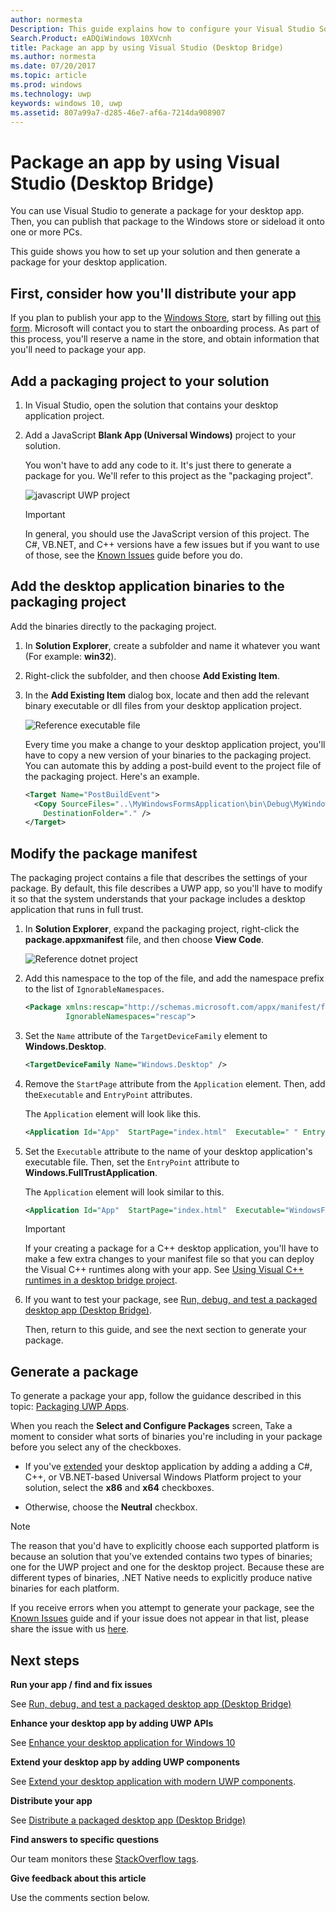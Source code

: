 ```yaml
---
author: normesta
Description: This guide explains how to configure your Visual Studio Solution to edit, debug, and package desktop app for the Desktop Bridge.
Search.Product: eADQiWindows 10XVcnh
title: Package an app by using Visual Studio (Desktop Bridge)
ms.author: normesta
ms.date: 07/20/2017
ms.topic: article
ms.prod: windows
ms.technology: uwp
keywords: windows 10, uwp
ms.assetid: 807a99a7-d285-46e7-af6a-7214da908907
---
```


# Package an app by using Visual Studio (Desktop Bridge)

You can use Visual Studio to generate a package for your desktop app. Then, you can publish that package to the Windows store or sideload it onto one or more PCs.

This guide shows you how to set up your solution and then generate a package for your desktop application.

## First, consider how you'll distribute your app

If you plan to publish your app to the [Windows Store](https://www.microsoft.com/store/apps), start by filling out [this form](https://developer.microsoft.com/windows/projects/campaigns/desktop-bridge). Microsoft will contact you to start the onboarding process. As part of this process, you'll reserve a name in the store, and obtain information that you'll need to package your app.

## Add a packaging project to your solution

1. In Visual Studio, open the solution that contains your desktop application project.

2. Add a JavaScript **Blank App (Universal Windows)** project to your solution.

   You won't have to add any code to it. It's just there to generate a package for you. We'll refer to this project as the "packaging project".

   ![javascript UWP project](images/desktop-to-uwp/javascript-uwp-project.png)

   >[!IMPORTANT]
   >In general, you should use the JavaScript version of this project.  The C#, VB.NET, and C++ versions have a few issues but if you want to use of those, see the [Known Issues](https://docs.microsoft.com/windows/uwp/porting/desktop-to-uwp-known-issues#known-issues-anchor) guide before you do.

## Add the desktop application binaries to the packaging project

Add the binaries directly to the packaging project.

1. In **Solution Explorer**, create a subfolder and name it whatever you want (For example: **win32**).

2. Right-click the subfolder, and then choose **Add Existing Item**.

3. In the **Add Existing Item** dialog box, locate and then add the relevant binary executable or dll files from your desktop application project.

   ![Reference executable file](images/desktop-to-uwp/exe-reference.png)

   Every time you make a change to your desktop application project, you'll have to copy a new version of your binaries to the packaging project. You can automate this by adding a post-build event to the project file of the packaging project. Here's an example.

   ```XML
   <Target Name="PostBuildEvent">
     <Copy SourceFiles="..\MyWindowsFormsApplication\bin\Debug\MyWindowsFormsApplication.exe"
       DestinationFolder="." />
   </Target>
   ```

## Modify the package manifest

The packaging project contains a file that describes the settings of your package. By default, this file describes a UWP app, so you'll have to modify it so that the system understands that your package includes a desktop application that runs in full trust.  

1. In **Solution Explorer**, expand the packaging project, right-click the **package.appxmanifest** file, and then choose **View Code**.

   ![Reference dotnet project](images/desktop-to-uwp/reference-dotnet-project.png)

2. Add this namespace to the top of the file, and add the namespace prefix to the list of ``IgnorableNamespaces``.

   ```XML
   <Package xmlns:rescap="http://schemas.microsoft.com/appx/manifest/foundation/windows10/restrictedcapabilities"
            IgnorableNamespaces="rescap">

   ```

3. Set the ``Name`` attribute of the ``TargetDeviceFamily`` element to **Windows.Desktop**.

   ```XML
   <TargetDeviceFamily Name="Windows.Desktop" />
   ```

4. Remove the ``StartPage`` attribute from the ``Application`` element. Then, add the``Executable`` and ``EntryPoint`` attributes.

   The ``Application`` element will look like this.

   ```XML
   <Application Id="App"  StartPage="index.html"  Executable=" " EntryPoint=" ">
   ```

5. Set the ``Executable`` attribute to the name of your desktop application's executable file. Then, set the ``EntryPoint`` attribute to **Windows.FullTrustApplication**.

   The ``Application`` element will look similar to this.

   ```XML
   <Application Id="App"  StartPage="index.html"  Executable="WindowsFormsApp.exe" EntryPoint="Windows.FullTrustApplication">
   ```

   >[!IMPORTANT]
   If your creating a package for a C++ desktop application, you'll have to make a few extra changes to your manifest file so that you can deploy the Visual C++ runtimes along with your app. See [Using Visual C++ runtimes in a desktop bridge project](https://blogs.msdn.microsoft.com/vcblog/2016/07/07/using-visual-c-runtime-in-centennial-project/).

6. If you want to test your package, see [Run, debug, and test a packaged desktop app (Desktop Bridge)](desktop-to-uwp-debug.md).

   Then, return to this guide, and see the next section to generate your package.

## Generate a package

To generate a package your app, follow the guidance described in this topic: [Packaging UWP Apps](..\packaging\packaging-uwp-apps.md).

When you reach the **Select and Configure Packages** screen, Take a moment to consider what sorts of binaries you're including in your package before you select any of the checkboxes.

* If you've [extended](desktop-to-uwp-extend.md) your desktop application by adding a adding a C#, C++, or VB.NET-based Universal Windows Platform project to your solution, select the **x86** and **x64** checkboxes.  

* Otherwise, choose the **Neutral** checkbox.

>[!NOTE]
The reason that you'd have to explicitly choose each supported platform is because an solution that you've extended contains two types of binaries; one for the UWP project and one for the desktop project. Because these are different types of binaries, .NET Native needs to explicitly produce native binaries for each platform.

If you receive errors when you attempt to generate your package, see the [Known Issues](https://docs.microsoft.com/windows/uwp/porting/desktop-to-uwp-known-issues#known-issues-anchor) guide and if your issue does not appear in that list, please share the issue with us [here](http://stackoverflow.com/questions/tagged/project-centennial+or+desktop-bridge).

## Next steps

**Run your app / find and fix issues**

See [Run, debug, and test a packaged desktop app (Desktop Bridge)](desktop-to-uwp-debug.md)

**Enhance your desktop app by adding UWP APIs**

See [Enhance your desktop application for Windows 10](desktop-to-uwp-enhance.md)

**Extend your desktop app by adding UWP components**

See [Extend your desktop application with modern UWP components](desktop-to-uwp-extend.md).

**Distribute your app**

See [Distribute a packaged desktop app (Desktop Bridge)](desktop-to-uwp-distribute.md)

**Find answers to specific questions**

Our team monitors these [StackOverflow tags](http://stackoverflow.com/questions/tagged/project-centennial+or+desktop-bridge).

**Give feedback about this article**

Use the comments section below.
